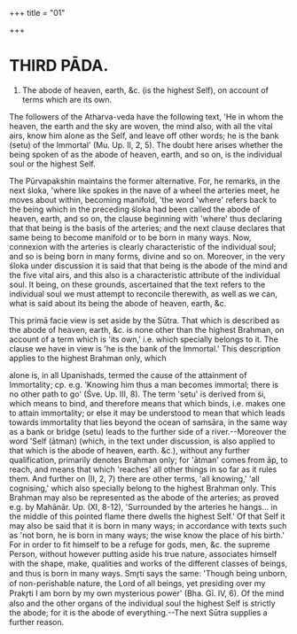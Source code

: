 +++
title = "01"

+++




# THIRD PĀDA.

1. The abode of heaven, earth, &c. (is the highest Self), on account of terms which are its own.

The followers of the Atharva-veda have the following text, 'He in whom the heaven, the earth and the sky are woven, the mind also, with all the vital airs, know him alone as the Self, and leave off other words; he is the bank (setu) of the Immortal' (Mu. Up. II, 2, 5). The doubt here arises whether the being spoken of as the abode of heaven, earth, and so on, is the individual soul or the highest Self.

The Pūrvapakshin maintains the former alternative. For, he remarks, in the next śloka, 'where like spokes in the nave of a wheel the arteries meet, he moves about within, becoming manifold, 'the word 'where' refers back to the being which in the preceding śloka had been called the abode of heaven, earth, and so on, the clause beginning with 'where' thus declaring that that being is the basis of the arteries; and the next clause declares that same being to become manifold or to be born in many ways. Now, connexion with the arteries is clearly characteristic of the individual soul; and so is being born in many forms, divine and so on. Moreover, in the very śloka under discussion it is said that that being is the abode of the mind and the five vital airs, and this also is a characteristic attribute of the individual soul. It being, on these grounds, ascertained that the text refers to the individual soul we must attempt to reconcile therewith, as well as we can, what is said about its being the abode of heaven, earth, &c.

This primā facie view is set aside by the Sūtra. That which is described as the abode of heaven, earth, &c. is none other than the highest Brahman, on account of a term which is 'its own,' i.e. which specially belongs to it. The clause we have in view is 'he is the bank of the Immortal.' This description applies to the highest Brahman only, which

alone is, in all Upanishads, termed the cause of the attainment of Immortality; cp. e.g. 'Knowing him thus a man becomes immortal; there is no other path to go' (Śve. Up. III, 8). The term 'setu' is derived from śi, which means to bind, and therefore means that which binds, i.e. makes one to attain immortality; or else it may be understood to mean that which leads towards immortality that lies beyond the ocean of saṁsāra, in the same way as a bank or bridge (setu) leads to the further side of a river.--Moreover the word 'Self (ātman) (which, in the text under discussion, is also applied to that which is the abode of heaven, earth. &c.), without any further qualification, primarily denotes Brahman only; for 'ātman' comes from āp, to reach, and means that which 'reaches' all other things in so far as it rules them. And further on (II, 2, 7) there are other terms, 'all knowing,' 'all cognising,' which also specially belong to the highest Brahman only. This Brahman may also be represented as the abode of the arteries; as proved e.g. by Mahānār. Up. (XI, 8-12), 'Surrounded by the arteries he hangs... in the middle of this pointed flame there dwells the highest Self.' Of that Self it may also be said that it is born in many ways; in accordance with texts such as 'not born, he is born in many ways; the wise know the place of his birth.' For in order to fit himself to be a refuge for gods, men, &c. the supreme Person, without however putting aside his true nature, associates himself with the shape, make, qualities and works of the different classes of beings, and thus is born in many ways. Smr̥ti says the same: 'Though being unborn, of non-perishable nature, the Lord of all beings, yet presiding over my Prakr̥ti I am born by my own mysterious power' (Bha. Gī. IV, 6). Of the mind also and the other organs of the individual soul the highest Self is strictly the abode; for it is the abode of everything.--The next Sūtra supplies a further reason.

